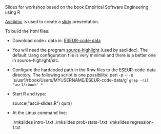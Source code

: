 
Slides for workshop based on the book Empirical Software Engineering using R

[Asciidoc](http://asciidoc.org) is used to create a [slidy](https://www.w3.org/Talks/Tools/Slidy2/#%281%29) presentation.

To build the html files:

* Download code+ data in: [ESEUR-code-data](https://github.com/Derek-Jones/ESEUR-code-data)

* You will need the program [source-highlight](https://www.gnu.org/software/src-highlite/) (used by asciidoc).  The default r.lang configuration file is very minimal and there is a better one in source-highlight/src.

* Configure the hardcoded path in the Rnw files to the ESEUR-code-data
directory.
The following script is one possibility:
 perl -p -i -e 's/usr1\/rbook/Users\/MYUSERNAME\/ESEUR-code-data/g' `grep -ril "usr1/rbook" *`

* Start R and type:

   source("ascii-slides.R")
   quit()

* At the Linux command line:

   ./mkslides intro-1.txt
   ./mkslides prob-stats-1.txt
   ./mkslides regression-1.txt

